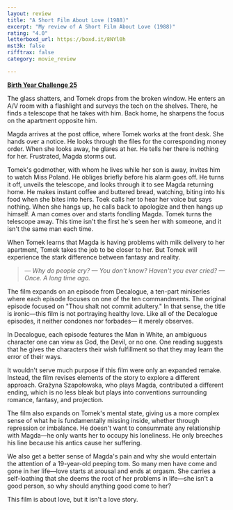 ```yaml
---
layout: review
title: "A Short Film About Love (1988)"
excerpt: "My review of A Short Film About Love (1988)"
rating: "4.0"
letterboxd_url: https://boxd.it/8NYl0h
mst3k: false
rifftrax: false
category: movie_review

---
```


<b><a href="https://boxd.it/sWI7Y/detail" rel="nofollow">Birth Year Challenge 25</a></b>

The glass shatters, and Tomek drops from the broken window. He enters an A/V room with a flashlight and surveys the tech on the shelves. There, he finds a telescope that he takes with him. Back home, he sharpens the focus on the apartment opposite him.

Magda arrives at the post office, where Tomek works at the front desk. She hands over a notice. He looks through the files for the corresponding money order. When she looks away, he glares at her. He tells her there is nothing for her. Frustrated, Magda storms out.

Tomek's godmother, with whom he lives while her son is away, invites him to watch Miss Poland. He obliges briefly before his alarm goes off. He turns it off, unveils the telescope, and looks through it to see Magda returning home. He makes instant coffee and buttered bread, watching, biting into his food when she bites into hers. Toek calls her to hear her voice but says nothing. When she hangs up, he calls back to apologize and then hangs up himself. A man comes over and starts fondling Magda. Tomek turns the telescope away. This time isn't the first he's seen her with someone, and it isn't the same man each time.

When Tomek learns that Magda is having problems with milk delivery to her apartment, Tomek takes the job to be closer to her. But Tomek will experience the stark difference between fantasy and reality.

<blockquote><i>— Why do people cry?
— You don't know? Haven't you ever cried?
— Once. A long time ago.</i></blockquote>The film expands on an episode from Decalogue, a ten-part miniseries where each episode focuses on one of the ten commandments. The original episode focused on "Thou shalt not commit adultery." In that sense, the title is ironic—this film is not portraying healthy love. Like all of the Decalogue episodes, it neither condones nor forbades— it merely observes.

In Decalogue, each episode features the Man in White, an ambiguous character one can view as God, the Devil, or no one. One reading suggests that he gives the characters their wish fulfillment so that they may learn the error of their ways.

It wouldn't serve much purpose if this film were only an expanded remake. Instead, the film revises elements of the story to explore a different approach. Grażyna Szapołowska, who plays Magda, contributed a different ending, which is no less bleak but plays into conventions surrounding romance, fantasy, and projection.

The film also expands on Tomek's mental state, giving us a more complex sense of what he is fundamentally missing inside, whether through repression or imbalance. He doesn't want to consummate any relationship with Magda—he only wants her to occupy his loneliness. He only breeches his line because his antics cause her suffering.

We also get a better sense of Magda's pain and why she would entertain the attention of a 19-year-old peeping tom. So many men have come and gone in her life—love starts at arousal and ends at orgasm. She carries a self-loathing that she deems the root of her problems in life—she isn't a good person, so why should anything good come to her?

This film is about love, but it isn't a love story.